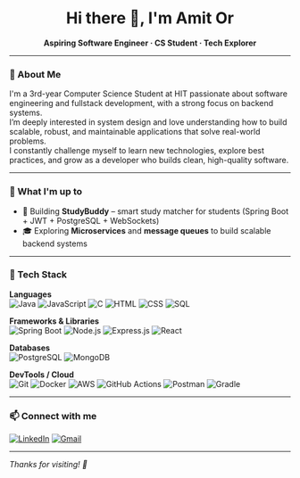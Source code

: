 <h1 align="center">Hi there 👋, I'm Amit Or</h1>
<p align="center"><strong>Aspiring Software Engineer · CS Student · Tech Explorer</strong></p>


---

### 💫 About Me

I'm a 3rd-year Computer Science Student at HIT passionate about software engineering and fullstack development, with a strong focus on backend systems.  
I’m deeply interested in system design and love understanding how to build scalable, robust, and maintainable applications that solve real-world problems.  
I constantly challenge myself to learn new technologies, explore best practices, and grow as a developer who builds clean, high-quality software.

---

### 🧠 What I'm up to

- 🔨 Building **StudyBuddy** – smart study matcher for students (Spring Boot + JWT + PostgreSQL + WebSockets)  
- 🎓 Exploring **Microservices** and **message queues** to build scalable backend systems

---

### 🚀 Tech Stack

**Languages**  
![Java](https://img.shields.io/badge/Java-ED8B00?style=flat-square&logo=java&logoColor=white)
![JavaScript](https://img.shields.io/badge/JavaScript-F7DF1E?style=flat-square&logo=javascript&logoColor=black)
![C](https://img.shields.io/badge/C-00599C?style=flat-square&logo=c&logoColor=white)
![HTML](https://img.shields.io/badge/HTML5-E34F26?style=flat-square&logo=html5&logoColor=white)
![CSS](https://img.shields.io/badge/CSS3-1572B6?style=flat-square&logo=css3&logoColor=white)
![SQL](https://img.shields.io/badge/SQL-336791?style=flat-square&logo=postgresql&logoColor=white)

**Frameworks & Libraries**  
![Spring Boot](https://img.shields.io/badge/Spring_Boot-6DB33F?style=flat-square&logo=spring-boot&logoColor=white)
![Node.js](https://img.shields.io/badge/Node.js-339933?style=flat-square&logo=nodedotjs&logoColor=white)
![Express.js](https://img.shields.io/badge/Express.js-000000?style=flat-square&logo=express&logoColor=white)
![React](https://img.shields.io/badge/React-20232A?style=flat-square&logo=react&logoColor=61DAFB)

**Databases**  
![PostgreSQL](https://img.shields.io/badge/PostgreSQL-4169E1?style=flat-square&logo=postgresql&logoColor=white)
![MongoDB](https://img.shields.io/badge/MongoDB-4EA94B?style=flat-square&logo=mongodb&logoColor=white)

**DevTools / Cloud**  
![Git](https://img.shields.io/badge/Git-F05032?style=flat-square&logo=git&logoColor=white)
![Docker](https://img.shields.io/badge/-Docker-46a2f1?style=flat-square&logo=docker&logoColor=white)
![AWS](https://img.shields.io/badge/AWS-FF9900?style=flat-square&logo=amazon-aws&logoColor=white)
![GitHub Actions](https://img.shields.io/badge/GitHub_Actions-2088FF?style=flat-square&logo=github-actions&logoColor=white)
![Postman](https://img.shields.io/badge/Postman-FF6C37?style=flat-square&logo=postman&logoColor=white)
![Gradle](https://img.shields.io/badge/Gradle-02303A?style=flat-square&logo=gradle&logoColor=white)

---

### 📫 Connect with me

[![LinkedIn](https://img.shields.io/badge/LinkedIn-blue?style=flat-square&logo=linkedin&logoColor=white)](https://linkedin.com/in/amit-or)
[![Gmail](https://img.shields.io/badge/Gmail-D14836?style=flat-square&logo=gmail&logoColor=white)](mailto:selwordamit@gmail.com)

---

_Thanks for visiting! 🙏_
